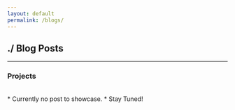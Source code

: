 ```yaml
---
layout: default
permalink: /blogs/
---
```


## ./ Blog Posts
---------------------------------------------------------------------------------------------------
### Projects

<br>
 * Currently no post to showcase.
   * Stay Tuned!
